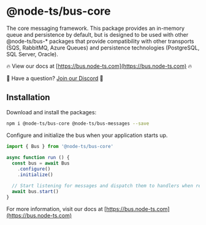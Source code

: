 # @node-ts/bus-core

The core messaging framework. This package provides an in-memory queue and persistence by default, but is designed to be used with other @node-ts/bus-* packages that provide compatibility with other transports (SQS, RabbitMQ, Azure Queues) and persistence technologies (PostgreSQL, SQL Server, Oracle). 

🔥 View our docs at [https://bus.node-ts.com](https://bus.node-ts.com) 🔥

🤔 Have a question? [Join our Discord](https://discord.gg/Gg7v4xt82X) 🤔

## Installation

Download and install the packages:

```bash
npm i @node-ts/bus-core @node-ts/bus-messages --save
```

Configure and initialize the bus when your application starts up.

```typescript
import { Bus } from '@node-ts/bus-core'
​
async function run () {
  const bus = await Bus
    .configure()
    .initialize()

  // Start listening for messages and dispatch them to handlers when read
  await bus.start()
}
```

For more information, visit our docs at [https://bus.node-ts.com](https://bus.node-ts.com)